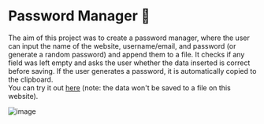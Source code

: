 # Password Manager 🔐
The aim of this project was to create a password manager, where the user can input the name of the website, username/email, and password (or generate a random password) and append them to a file. 
It checks if any field was left empty and asks the user whether the data inserted is correct before saving. If the user generates a password, it is automatically copied to the clipboard.    
You can try it out [here](https://replit.com/@damachad/passwordmanager?v=1) (note: the data won't be saved to a file on this website).

   ![image](https://github.com/damachad/Python_exercises/assets/128734978/a896a77f-9798-4daf-b13b-97764639c07c)
